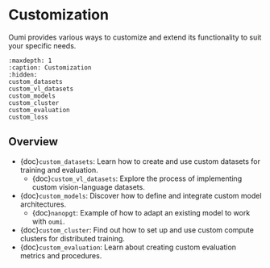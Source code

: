 # Customization

Oumi provides various ways to customize and extend its functionality to suit your specific needs.

```{toctree}
:maxdepth: 1
:caption: Customization
:hidden:
custom_datasets
custom_vl_datasets
custom_models
custom_cluster
custom_evaluation
custom_loss
```

## Overview

- {doc}`custom_datasets`: Learn how to create and use custom datasets for training and evaluation.
  - {doc}`custom_vl_datasets`: Explore the process of implementing custom vision-language datasets.
- {doc}`custom_models`: Discover how to define and integrate custom model architectures.
  - {doc}`nanopgt`: Example of how to adapt an existing model to work with `oumi`.
- {doc}`custom_cluster`: Find out how to set up and use custom compute clusters for distributed training.
- {doc}`custom_evaluation`: Learn about creating custom evaluation metrics and procedures.
